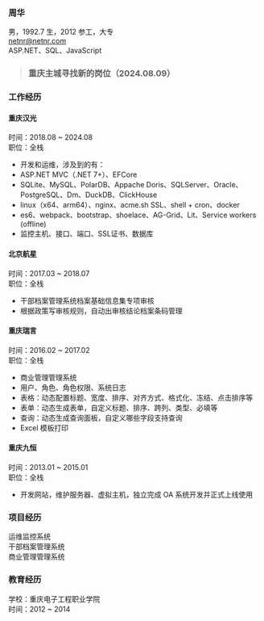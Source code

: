 ### 周华
男，1992.7 生，2012 参工，大专  
netnr@netnr.com  
ASP.NET、SQL、JavaScript

> ### 重庆主城寻找新的岗位（2024.08.09）

### 工作经历
#### 重庆汉光
时间：2018.08 ~ 2024.08  
职位：全栈  
- 开发和运维，涉及到的有：
- ASP.NET MVC（.NET 7+）、EFCore
- SQLite、MySQL、PolarDB、Appache Doris、SQLServer、Oracle、PostgreSQL、Dm、DuckDB、ClickHouse
- linux（x64、arm64）、nginx、acme.sh SSL、shell + cron、docker
- es6、webpack、bootstrap、shoelace、AG-Grid、Lit、Service workers (offline)
- 监控主机、接口、端口、SSL证书、数据库

#### 北京航星
时间：2017.03 ~ 2018.07  
职位：全栈  
- 干部档案管理系统档案基础信息集专项审核
- 根据政策写审核规则，自动出审核结论档案条码管理

#### 重庆瑞言
时间：2016.02 ~ 2017.02  
职位：全栈  
- 商业管理管理系统
- 用户、角色、角色权限、系统日志
- 表格：动态配置标题、宽度、排序、对齐方式、格式化、冻结、点击排序等
- 表单：动态生成表单，自定义标题、排序、跨列、类型、必填等
- 查询：动态生成查询面板，自定义哪些字段支持查询
- Excel 模板打印

#### 重庆九恒
时间：2013.01 ~ 2015.01  
职位：全栈  
- 开发网站，维护服务器、虚拟主机，独立完成 OA 系统开发并正式上线使用

### 项目经历
运维监控系统  
干部档案管理系统  
商业管理管理系统

### 教育经历
学校：重庆电子工程职业学院  
时间：2012 ~ 2014